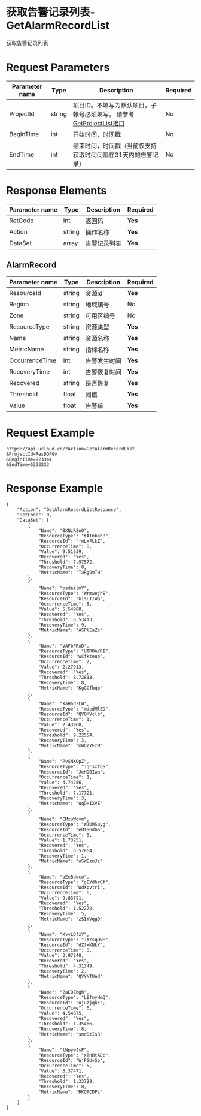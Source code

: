 # 获取告警记录列表-GetAlarmRecordList

获取告警记录列表

# Request Parameters
|Parameter name|Type|Description|Required|
|---|---|---|---|
|ProjectId|string|项目ID。不填写为默认项目，子帐号必须填写。 请参考[GetProjectList接口](api/summary/get_project_list)|No|
|BeginTime|int|开始时间，时间戳|No|
|EndTime|int|结束时间，时间戳（当前仅支持获取时间间隔在31天内的告警记录）|No|

# Response Elements
|Parameter name|Type|Description|Required|
|---|---|---|---|
|RetCode|int|返回码|**Yes**|
|Action|string|操作名称|**Yes**|
|DataSet|array|告警记录列表|**Yes**|

## AlarmRecord
|Parameter name|Type|Description|Required|
|---|---|---|---|
|ResourceId|string|资源id|**Yes**|
|Region|string|地域编号|No|
|Zone|string|可用区编号|No|
|ResourceType|string|资源类型|**Yes**|
|Name|string|资源名称|**Yes**|
|MetricName|string|指标名称|**Yes**|
|OccurrenceTime|int|告警发生时间|**Yes**|
|RecoveryTime|int|告警恢复时间|**Yes**|
|Recovered|string|是否恢复|**Yes**|
|Threshold|float|阈值|**Yes**|
|Value|float|告警值|**Yes**|

# Request Example
```
https://api.ucloud.cn/?Action=GetAlarmRecordList
&ProjectId=ResDQFGv
&BeginTime=923344
&EndTime=5333333
```

# Response Example
```
{
    "Action": "GetAlarmRecordListResponse", 
    "RetCode": 0, 
    "DataSet": [
        {
            "Name": "BXNzRSnO", 
            "ResourceType": "KAInbahB", 
            "ResourceId": "fmLxFLkZ", 
            "OccurrenceTime": 8, 
            "Value": 9.51639, 
            "Recovered": "Yes", 
            "Threshold": 7.97572, 
            "RecoveryTime": 8, 
            "MetricName": "TaRgQmTH"
        }, 
        {
            "Name": "osdailmY", 
            "ResourceType": "WrmwejhS", 
            "ResourceId": "bisLTIWp", 
            "OccurrenceTime": 5, 
            "Value": 5.54988, 
            "Recovered": "Yes", 
            "Threshold": 6.53413, 
            "RecoveryTime": 9, 
            "MetricName": "ASPlEaZc"
        }, 
        {
            "Name": "VAFbFRxD", 
            "ResourceType": "UTROAYRI", 
            "ResourceId": "wCfkteuo", 
            "OccurrenceTime": 2, 
            "Value": 2.27913, 
            "Recovered": "Yes", 
            "Threshold": 8.72818, 
            "RecoveryTime": 8, 
            "MetricName": "KgGCfbqp"
        }, 
        {
            "Name": "XaHhdZLW", 
            "ResourceType": "mdedMlZD", 
            "ResourceId": "QVQMVclb", 
            "OccurrenceTime": 1, 
            "Value": 2.43968, 
            "Recovered": "Yes", 
            "Threshold": 9.22554, 
            "RecoveryTime": 3, 
            "MetricName": "mWQZYFzM"
        }, 
        {
            "Name": "PvSNXQpZ", 
            "ResourceType": "JgCsxfqS", 
            "ResourceId": "JeHDBIwa", 
            "OccurrenceTime": 1, 
            "Value": 4.74256, 
            "Recovered": "Yes", 
            "Threshold": 7.17721, 
            "RecoveryTime": 3, 
            "MetricName": "uqQHIXVE"
        }, 
        {
            "Name": "CMzuWovm", 
            "ResourceType": "WJOMSayg", 
            "ResourceId": "eUISGdGS", 
            "OccurrenceTime": 8, 
            "Value": 1.73251, 
            "Recovered": "Yes", 
            "Threshold": 6.57864, 
            "RecoveryTime": 1, 
            "MetricName": "uSWEzuJi"
        }, 
        {
            "Name": "oEeBdwco", 
            "ResourceType": "gEYdhrGf", 
            "ResourceId": "WdXpvtrI", 
            "OccurrenceTime": 6, 
            "Value": 9.83791, 
            "Recovered": "Yes", 
            "Threshold": 1.52272, 
            "RecoveryTime": 5, 
            "MetricName": "zSIYVqgD"
        }, 
        {
            "Name": "XvyLDfzY", 
            "ResourceType": "JXrsqQwP", 
            "ResourceId": "dZfxKNkY", 
            "OccurrenceTime": 8, 
            "Value": 3.97248, 
            "Recovered": "Yes", 
            "Threshold": 4.31349, 
            "RecoveryTime": 2, 
            "MetricName": "QVYNTUed"
        }, 
        {
            "Name": "ZaEOZbgh", 
            "ResourceType": "LEfmyHmQ", 
            "ResourceId": "ojuzjqkF", 
            "OccurrenceTime": 6, 
            "Value": 4.54875, 
            "Recovered": "Yes", 
            "Threshold": 1.35466, 
            "RecoveryTime": 8, 
            "MetricName": "sndStIsR"
        }, 
        {
            "Name": "tNpywJsP", 
            "ResourceType": "xTnHtABc", 
            "ResourceId": "WjPSUvSp", 
            "OccurrenceTime": 5, 
            "Value": 3.37471, 
            "Recovered": "Yes", 
            "Threshold": 1.33729, 
            "RecoveryTime": 8, 
            "MetricName": "RKOTCDPi"
        }
    ]
}
```

